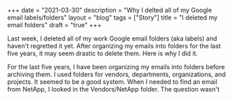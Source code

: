 +++
date = "2021-03-30"
description = "Why I delted all of my Google email labels/folders"
layout = "blog"
tags = ["Story"]
title = "I deleted my email folders"
draft = "true"
+++

Last week, I deleted all of my work Google email folders (aka labels) and haven't regretted it yet. After organizing my emails into folders for the last five years, it may seem drastic to delete them. Here is why I did it.

For the last five years, I have been organizing my emails into folders before archiving them. I used folders for vendors, departments, organizations, and projects. It seemed to be a good system. When I needed to find an email from NetApp, I looked in the Vendors/NetApp folder. The question wasn't 